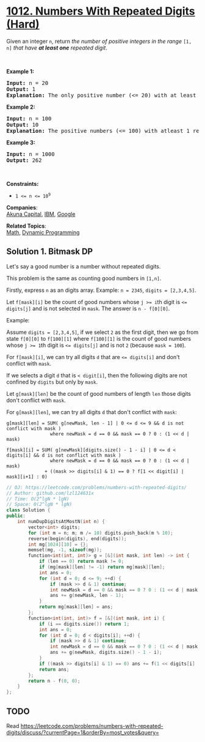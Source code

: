# [1012. Numbers With Repeated Digits (Hard)](https://leetcode.com/problems/numbers-with-repeated-digits/)

<p>Given an integer <code>n</code>, return <em>the number of positive integers in the range </em><code>[1, n]</code><em> that have <strong>at least one</strong> repeated digit</em>.</p>

<p>&nbsp;</p>
<p><strong>Example 1:</strong></p>

<pre><strong>Input:</strong> n = 20
<strong>Output:</strong> 1
<strong>Explanation:</strong> The only positive number (&lt;= 20) with at least 1 repeated digit is 11.
</pre>

<p><strong>Example 2:</strong></p>

<pre><strong>Input:</strong> n = 100
<strong>Output:</strong> 10
<strong>Explanation:</strong> The positive numbers (&lt;= 100) with atleast 1 repeated digit are 11, 22, 33, 44, 55, 66, 77, 88, 99, and 100.
</pre>

<p><strong>Example 3:</strong></p>

<pre><strong>Input:</strong> n = 1000
<strong>Output:</strong> 262
</pre>

<p>&nbsp;</p>
<p><strong>Constraints:</strong></p>

<ul>
	<li><code>1 &lt;= n &lt;= 10<sup>9</sup></code></li>
</ul>


**Companies**:  
[Akuna Capital](https://leetcode.com/company/akuna-capital), [IBM](https://leetcode.com/company/ibm), [Google](https://leetcode.com/company/google)

**Related Topics**:  
[Math](https://leetcode.com/tag/math/), [Dynamic Programming](https://leetcode.com/tag/dynamic-programming/)

## Solution 1. Bitmask DP

Let's say a good number is a number without repeated digits.

This problem is the same as counting good numbers in `[1,n]`.

Firstly, express `n` as an digits array. Example: `n = 2345`, `digits = [2,3,4,5]`.

Let `f[mask][i]` be the count of good numbers whose `j >= i`th digit is `<= digits[j]` and is not selected in `mask`. The answer is `n - f[0][0]`.

Example:

Assume `digits = [2,3,4,5]`, if we select `2` as the first digit, then we go from state `f[0][0]` to `f[100][1]` where `f[100][1]` is the count of good numbers whose `j >= 1`th digit is `<= digits[j]` and is not `2` (because `mask = 100`).

For `f[mask][i]`, we can try all digits `d` that are `<= digits[i]` and don't conflict with `mask`.

If we selects a digit `d` that is `< digit[i]`, then the following digits are not confined by `digits` but only by `mask`.

Let `g[mask][len]` be the count of good numbers of length `len` those digits don't conflict with `mask`.

For `g[mask][len]`, we can try all digits `d` that don't conflict with `mask`:

```
g[mask][len] = SUM( g[newMask, len - 1] | 0 <= d <= 9 && d is not conflict with mask )
                where newMask = d == 0 && mask == 0 ? 0 : (1 << d | mask)

f[mask][i] = SUM( g[newMask][digits.size() - 1 - i] | 0 <= d < digits[i] && d is not conflict with mask )
                where newMask = d == 0 && mask == 0 ? 0 : (1 << d | mask)
              + ((mask >> digits[i] & 1) == 0 ? f[1 << digit[i] | mask][i+1] : 0)
```

```cpp
// OJ: https://leetcode.com/problems/numbers-with-repeated-digits/
// Author: github.com/lzl124631x
// Time: O(2^lgN * lgN)
// Space: O(2^lgN * lgN)
class Solution {
public:
    int numDupDigitsAtMostN(int n) {
        vector<int> digits;
        for (int m = n; m; m /= 10) digits.push_back(m % 10);
        reverse(begin(digits), end(digits));
        int mg[1024][10] = {};
        memset(mg, -1, sizeof(mg));
        function<int(int, int)> g = [&](int mask, int len) -> int {
            if (len == 0) return mask != 0;
            if (mg[mask][len] != -1) return mg[mask][len];
            int ans = 0;
            for (int d = 0; d <= 9; ++d) {
                if (mask >> d & 1) continue;
                int newMask = d == 0 && mask == 0 ? 0 : (1 << d | mask);
                ans += g(newMask, len - 1);
            }
            return mg[mask][len] = ans;
        };
        function<int(int, int)> f = [&](int mask, int i) {
            if (i == digits.size()) return 1;
            int ans = 0;
            for (int d = 0; d < digits[i]; ++d) {
                if (mask >> d & 1) continue;
                int newMask = d == 0 && mask == 0 ? 0 : (1 << d | mask);
                ans += g(newMask, digits.size() - 1 - i);
            }
            if ((mask >> digits[i] & 1) == 0) ans += f(1 << digits[i] | mask, i + 1);
            return ans;
        };
        return n - f(0, 0);
    }
};
```

## TODO

Read https://leetcode.com/problems/numbers-with-repeated-digits/discuss/?currentPage=1&orderBy=most_votes&query=